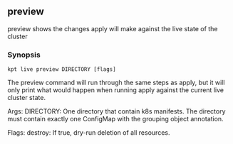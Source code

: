 ## preview

preview shows the changes apply will make against the live state of the cluster

### Synopsis

    kpt live preview DIRECTORY [flags]

The preview command will run through the same steps as apply, but 
it will only print what would happen when running apply against the current
live cluster state. 

Args:
  DIRECTORY:
    One directory that contain k8s manifests. The directory
    must contain exactly one ConfigMap with the grouping object annotation.
    
Flags:
  destroy:
    If true, dry-run deletion of all resources.
